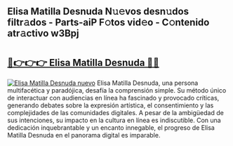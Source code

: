 ## Elisa Matilla Desnuda N𝚞𝚎vos desn𝚞dos filtr𝚊dos - Parts-aiP F𝚘tos vid𝚎o - C𝚘ntenido atr𝚊ctivo w3Bpj

# <h2><a href="http://mbcahob.tromn.icu/?c=Elisa+Matilla+Desnuda">🔗👉👉👉 Elisa Matilla Desnuda 🔗🔗</a></h2>

[![Elisa Matilla Desnuda nuevo](https://i.imgur.com/pEAQMta.gif)](http://mbcahob.tromn.icu/?c=Elisa+Matilla+Desnuda)
Elisa Matilla Desnuda, una persona multifacética y paradójica, desafía la comprensión simple. Su método único de interactuar con audiencias en línea ha fascinado y provocado críticas, generando debates sobre la expresión artística, el consentimiento y las complejidades de las comunidades digitales. A pesar de la ambigüedad de sus intenciones, su impacto en la cultura en línea es indiscutible. Con una dedicación inquebrantable y un encanto innegable, el progreso de Elisa Matilla Desnuda en el panorama digital es imparable.

